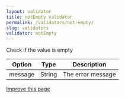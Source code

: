 ```yaml
---
layout: validator
title: notEmpty validator
permalink: /validators/not-empty/
slug: validators
validator: notEmpty
---
```


Check if the value is empty

Option  | Type   | Description
--------|--------|------------
message | String | The error message

<a href="{{ site.repository.docs_edit }}/validators/notEmpty.md" class="btn btn-info">Improve this page</a>